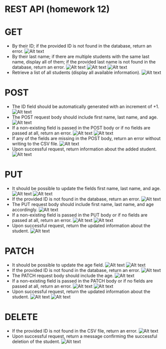 
# REST API (homework 12)

# GET
- By their ID; if the provided ID is not found in the database, return an error.
![Alt text](assets/user_not_found.png)
- By their last name; if there are multiple students with the same last name, display all of them; if the provided last name is not found in the database, return an error.
![Alt text](assets/get_lastname.png)
![Alt text](assets/get_lastname_few_same_users.png)
![Alt text](assets/get_user_not_found.png)
- Retrieve a list of all students (display all available information).
![Alt text](assets/get_all_users.png)
# POST
- The ID field should be automatically generated with an increment of +1.
![Alt text](assets/auto_increment.png)
- The POST request body should include first name, last name, and age.
![Alt text](assets/post_lack_fields_error.png)
- If a non-existing field is passed in the POST body or if no fields are passed at all, return an error.
![Alt text](assets/post_not_alowed_field.png)
![Alt text](assets/post_all_missed.png)
- If any of the fields are missing in the POST body, return an error without writing to the CSV file.
![Alt text](assets/post_missed_field.png)
- Upon successful request, return information about the added student.
![Alt text](assets/post_success_created.png)
# PUT
- It should be possible to update the fields first name, last name, and age.
![Alt text](assets/before_put.png)
![Alt text](assets/after_put.png)
- If the provided ID is not found in the database, return an error.
![Alt text](assets/put_not_found.png)
- The PUT request body should include first name, last name, and age accordingly.
![Alt text](assets/put_required_all_fields.png)
- If a non-existing field is passed in the PUT body or if no fields are passed at all, return an error.
![Alt text](assets/put_not_alowed_field.png)
![Alt text](assets/put_no_fields.png)
- Upon successful request, return the updated information about the student.
![Alt text](assets/after_put.png)
# PATCH
- It should be possible to update the age field.
![Alt text](assets/before_patch.png)
![Alt text](assets/after_patch.png)
- If the provided ID is not found in the database, return an error.
![Alt text](assets/patch_not_found.png)
- The PATCH request body should include the age.
![Alt text](assets/patch_not_alowed_field.png)
- If a non-existing field is passed in the PATCH body or if no fields are passed at all, return an error.
![Alt text](assets/patch_not_alowed_field.png)
![Alt text](assets/patch_empty_request.png)
- Upon successful request, return the updated information about the student.
![Alt text](assets/before_patch.png)
![Alt text](assets/after_patch.png)
# DELETE
- If the provided ID is not found in the CSV file, return an error.
![Alt text](assets/del_not_found.png)
- Upon successful request, return a message confirming the successful deletion of the student.
![Alt text](assets/del_success.png)